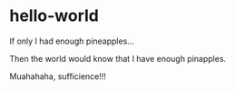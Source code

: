 # hello-world
If only I had enough pineapples...

Then the world would know that I have enough pinapples.

Muahahaha, sufficience!!!
